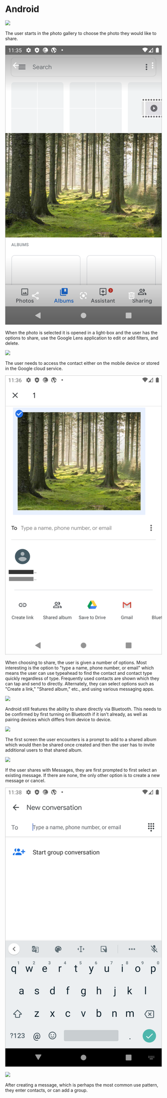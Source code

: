 # Android

![](https://github.com/ipfs/mobile-design-guidelines/tree/c30d2d6a1b009d38d16b7babc146d1c1f8604f13/.gitbook/assets/android-sharing-2%20%281%29.png)

The user starts in the photo gallery to choose the photo they would like to share.

![](../../.gitbook/assets/android-sharing-3.png)

When the photo is selected it is opened in a light-box and the user has the options to share, use the Google Lens application to edit or add filters, and delete.

![](https://github.com/ipfs/mobile-design-guidelines/tree/c30d2d6a1b009d38d16b7babc146d1c1f8604f13/.gitbook/assets/android-sharing-4%20%281%29.png)

The user needs to access the contact either on the mobile device or stored in the Google cloud service.

![](../../.gitbook/assets/android-sharing-5.png)

When choosing to share, the user is given a number of options. Most interesting is the option to "type a name, phone number, or email" which means the user can use typeahead to find the contact and contact type quickly regardless of type. Frequently used contacts are shown which they can tap and send to directly. Alternately, they can select options such as "Create a link," "Shared album," etc., and using various messaging apps.

![](https://github.com/ipfs/mobile-design-guidelines/tree/c30d2d6a1b009d38d16b7babc146d1c1f8604f13/.gitbook/assets/android-sharing-7%20%281%29.png)

Android still features the ability to share directly via Bluetooth. This needs to be confirmed by first turning on Bluetooth if it isn't already, as well as pairing devices which differs from device to device.

![](https://github.com/ipfs/mobile-design-guidelines/tree/c30d2d6a1b009d38d16b7babc146d1c1f8604f13/.gitbook/assets/android-sharing-8%20%281%29.png)

The first screen the user encounters is a prompt to add to a shared album which would then be shared once created and then the user has to invite additional users to that shared album.

![](https://github.com/ipfs/mobile-design-guidelines/tree/c30d2d6a1b009d38d16b7babc146d1c1f8604f13/.gitbook/assets/android-sharing-9%20%281%29.png)

If the user shares with Messages, they are first prompted to first select an existing message. If there are none, the only other option is to create a new message or cancel.

![](../../.gitbook/assets/android-sharing-10.png)

![](https://github.com/ipfs/mobile-design-guidelines/tree/c30d2d6a1b009d38d16b7babc146d1c1f8604f13/.gitbook/assets/android-sharing-11%20%281%29.png)

After creating a message, which is perhaps the most common use pattern, they enter contacts, or can add a group.

